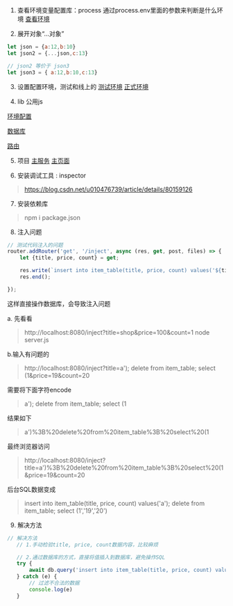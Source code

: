 1. 查看环境变量配置库：process
通过process.env里面的参数来判断是什么环境
[查看环境](process.js)

2. 展开对象“...对象”
```javascript
let json = {a:12,b:10}
let json2 = {...json,c:13}

// json2 等价于 json3
let json3 = { a:12,b:10,c:13}

```

3. 设置配置环境，测试和线上的
[测试环境](./config/config.dev.js)
[正式环境](./config/config.prod.js)

4. lib 公用js

[环境配置](./config/index.js)

[数据库](./lib/database.js)

[路由](./lib/router.js)


5. 项目
[主服务](./server.js)
[主页面](./static/index.html)

6. 安装调试工具 : inspector

> https://blog.csdn.net/u010476739/article/details/80159126

7. 安装依赖库
> npm i package.json

8. 注入问题
```js
// 测试代码注入的问题
router.addRouter('get', '/inject', async (res, get, post, files) => {
    let {title, price, count} = get;

    res.write(`insert into item_table(title, price, count) values('${title}','${price}','${count}')`);
    res.end();

});
```
这样直接操作数据库，会导致注入问题

a. 先看看
> http://localhost:8080/inject?title=shop&price=100&count=1
> node server.js

b.输入有问题的
> http://localhost:8080/inject?title=a'); delete from item_table; select (1&price=19&count=20

需要将下面字符encode
> a'); delete from item_table; select (1

结果如下
> a')%3B%20delete%20from%20item_table%3B%20select%20(1

最终浏览器访问
> http://localhost:8080/inject?title=a')%3B%20delete%20from%20item_table%3B%20select%20(1&price=19&count=20

后台SQL数据变成
> insert into item_table(title, price, count) values('a'); delete from item_table; select (1','19','20')

9. 解决方法
 ```js
// 解决方法
    // 1.手动检验title, price, count数据内容，比较麻烦

    // 2.通过数据库的方式，直接将值插入到数据库，避免操作SQL
    try {
        await db.query('insert into item_table(title, price, count) values(?,?,?)', [title, price, count])
    } catch (e) {
        // 过滤不合法的数据
        console.log(e)
    }
```